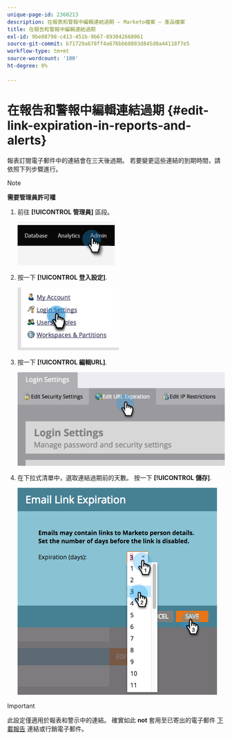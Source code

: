 ```yaml
---
unique-page-id: 2360213
description: 在報表和警報中編輯連結過期 — Marketo檔案 — 產品檔案
title: 在報告和警報中編輯連結過期
exl-id: 9be08798-c413-451b-9b67-893042668061
source-git-commit: b71729a678ff4a676bb60803d845d0a44118f7e5
workflow-type: tm+mt
source-wordcount: '100'
ht-degree: 0%

---
```


# 在報告和警報中編輯連結過期 {#edit-link-expiration-in-reports-and-alerts}

報表訂閱電子郵件中的連結會在三天後過期。 若要變更這些連結的到期時間，請依照下列步驟進行。

>[!NOTE]
>
>**需要管理員許可權**

1. 前往 **[!UICONTROL 管理員]** 區段。

   ![](assets/edit-link-expiration-in-reports-and-alerts-1.png)

1. 按一下 **[!UICONTROL 登入設定]**.

   ![](assets/edit-link-expiration-in-reports-and-alerts-2.png)

1. 按一下 **[!UICONTROL 編輯URL]**.

   ![](assets/edit-link-expiration-in-reports-and-alerts-3.png)

1. 在下拉式清單中，選取連結過期前的天數。 按一下 **[!UICONTROL 儲存]**.

   ![](assets/edit-link-expiration-in-reports-and-alerts-4.png)

>[!IMPORTANT]
>
>此設定僅適用於報表和警示中的連結。 確實如此 **not** 套用至已寄出的電子郵件 [下載報告](/help/marketo/product-docs/reporting/basic-reporting/report-subscriptions/subscribe-to-a-smart-list.md#email-message) 連結或行銷電子郵件。
